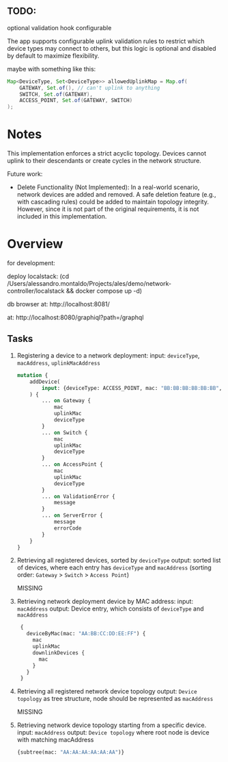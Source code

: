 ## TODO:
optional validation hook configurable

The app supports configurable uplink validation rules to restrict which device types may connect to others, 
but this logic is optional and disabled by default to maximize flexibility.

maybe with something like this:
```java
Map<DeviceType, Set<DeviceType>> allowedUplinkMap = Map.of(
    GATEWAY, Set.of(), // can't uplink to anything
    SWITCH, Set.of(GATEWAY),
    ACCESS_POINT, Set.of(GATEWAY, SWITCH)
);
```

# Notes

This implementation enforces a strict acyclic topology. Devices cannot uplink to their descendants or create cycles in the network structure.

Future work:
- Delete Functionality (Not Implemented):
In a real-world scenario, network devices are added and removed. 
A safe deletion feature (e.g., with cascading rules) could be added to maintain topology integrity. 
However, since it is not part of the original requirements, it is not included in this implementation.


# Overview

for development:

deploy localstack:
(cd /Users/alessandro.montaldo/Projects/ales/demo/network-controller/localstack && docker compose up -d)

db browser at: http://localhost:8081/

at: http://localhost:8080/graphiql?path=/graphql

## Tasks

1. Registering a device to a network deployment:
   input: `deviceType`, `macAddress`, `uplinkMacAddress`
    
    ```graphql
    mutation {
        addDevice(
            input: {deviceType: ACCESS_POINT, mac: "BB:BB:BB:BB:BB:BB", uplinkMac: "AA:AA:AA:AA:AA:AA"}
        ) {
            ... on Gateway {
                mac
                uplinkMac
                deviceType
            }
            ... on Switch {
                mac
                uplinkMac
                deviceType
            }
            ... on AccessPoint {
                mac
                uplinkMac
                deviceType
            }
            ... on ValidationError {
                message
            }
            ... on ServerError {
                message
                errorCode
            }
        }
    }
    ```

2. Retrieving all registered devices, sorted by `deviceType`
   output: sorted list of devices, where each entry has `deviceType` and `macAddress` 
   (sorting order: `Gateway` > `Switch` > `Access Point`)

   MISSING

3. Retrieving network deployment device by MAC address:
   input: `macAddress`
   output: Device entry, which consists of `deviceType` and `macAddress`
    
   ```graphql
    {
      deviceByMac(mac: "AA:BB:CC:DD:EE:FF") {
        mac
        uplinkMac
        downlinkDevices {
          mac
        }
      }
    }
    ```

4. Retrieving all registered network device topology
   output: `Device topology` as tree structure, node should be represented as `macAddress`

   MISSING

5. Retrieving network device topology starting from a specific device.
   input: `macAddress`
   output: `Device topology` where root node is device with matching macAddress 

    ```graphql
    {subtree(mac: "AA:AA:AA:AA:AA:AA")}
    ```

